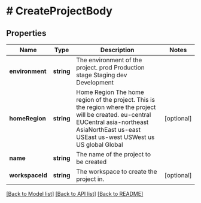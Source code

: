 # # CreateProjectBody

## Properties

Name | Type | Description | Notes
------------ | ------------- | ------------- | -------------
**environment** | **string** | The environment of the project. prod Production stage Staging dev Development |
**homeRegion** | **string** | Home Region  The home region of the project. This is the region where the project will be created. eu-central EUCentral asia-northeast AsiaNorthEast us-east USEast us-west USWest us US global Global | [optional]
**name** | **string** | The name of the project to be created |
**workspaceId** | **string** | The workspace to create the project in. | [optional]

[[Back to Model list]](../../README.md#models) [[Back to API list]](../../README.md#endpoints) [[Back to README]](../../README.md)
